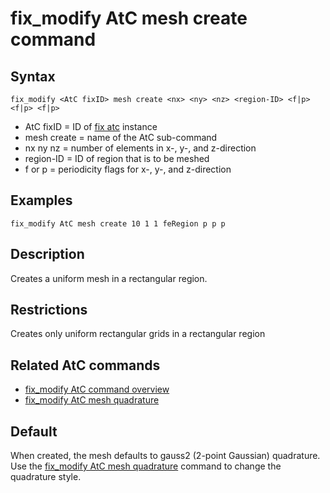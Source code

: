 # fix_modify AtC mesh create command

## Syntax

    fix_modify <AtC fixID> mesh create <nx> <ny> <nz> <region-ID> <f|p> <f|p> <f|p>

-   AtC fixID = ID of [fix atc](fix_atc) instance
-   mesh create = name of the AtC sub-command
-   nx ny nz = number of elements in x-, y-, and z-direction
-   region-ID = ID of region that is to be meshed
-   f or p = periodicity flags for x-, y-, and z-direction

## Examples

``` LAMMPS
fix_modify AtC mesh create 10 1 1 feRegion p p p
```

## Description

Creates a uniform mesh in a rectangular region.

## Restrictions

Creates only uniform rectangular grids in a rectangular region

## Related AtC commands

-   [fix_modify AtC command overview](atc_fix_modify)
-   [fix_modify AtC mesh quadrature](atc_mesh_quadrature)

## Default

When created, the mesh defaults to gauss2 (2-point Gaussian) quadrature.
Use the [fix_modify AtC mesh quadrature](atc_mesh_quadrature) command to
change the quadrature style.
